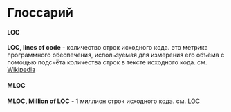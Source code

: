 # Глоссарий

#### LOC
**LOC, lines of code** - количество строк исходного кода. это метрика программного обеспечения, используемая для
измерения его объёма с помощью подсчёта количества строк в тексте исходного кода.
см. [Wikipedia](https://en.wikipedia.org/wiki/Source_lines_of_code)

#### MLOC
**MLOC, Million of LOC** - 1 миллион строк исходного кода. см. [LOC](#LOC)
